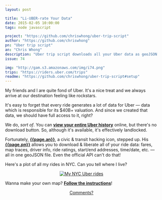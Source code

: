 ```yaml
---
layout: post

title: "Li-UBER-rate Your Data"
date: 2015-02-05 10:00:00
tags: node javascript

project: "https://github.com/chriswhong/uber-trip-script"
author: "https://github.com/chriswhong"
pn: "Uber trip script"
an: "Chris Whong"
description: "Uber trip script downloads all your Uber data as geoJSON."
issue: 74

img: "http://gam.s3.amazonaws.com/img/i74.png"
trips: "https://riders.uber.com/trips"
readme: "https://github.com/chriswhong/uber-trip-script#setup"
---
```


My friends and I are quite fond of Uber. It's a nice treat and we always arrive at our destination feeling like rockstars.

It's easy to forget that every ride generates a lot of data for Uber &mdash; data which is responsible for its $40B+ valuation. And since we created that data, we should have full access to it, right?

We do, _sort of_. You can <strong><a href="{{ page.trips }}" target="_blank" title="Your Uber account data">view your entire Uber history</a></strong> online, but there's no download button. So, although it's available, it's effectively landlocked.

Fortunately, <strong><a href="{{ page.author }}" target="_blank" title="{{ page.an }} on GitHub">{{page.an}}</a></strong>, a civic & transit hacking icon, stepped up. His <strong><a href="{{page.project}}" title="{{page.pn}} on GitHub" target="_blank">{{page.pn}}</a></strong> allows you to download & liberate all of your ride data: fares, map traces, driver info, ride ratings, start/end addresses, time/date, etc. &mdash; all in one geoJSON file. Even the official API can't do that!

Here's a plot of all my rides in NYC. Can you tell where I live?

<center><a href="{{page.img}}" title="My NYC Uber history"><img src="{{page.img}}" alt="My NYC Uber rides" class="demo"></a></center>

Wanna make your own map? <strong><a href="{{page.readme}}" target="_blank" title="{{page.pn}} instructions">Follow the instructions</a></strong>!

<center><a href="{{ page.url }}#comments" class="btn btn-primary btn-comment" title="Discuss this issue of Git @ Me online">Comments?</a></center>
